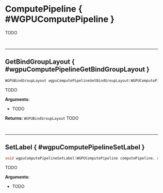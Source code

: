 

# ComputePipeline { #WGPUComputePipeline }


TODO




<br/><!-- poor man's styling, just for the demo before we use a non default theme -->
***

## GetBindGroupLayout { #wgpuComputePipelineGetBindGroupLayout }

```C
WGPUBindGroupLayout wgpuComputePipelineGetBindGroupLayout(WGPUComputePipeline computePipeline, uint32_t groupIndex)
```


TODO


**Arguments:**

 - TODO



**Returns:** `WGPUBindGroupLayout` 
TODO





<br/><!-- poor man's styling, just for the demo before we use a non default theme -->
***

## SetLabel { #wgpuComputePipelineSetLabel }

```C
void wgpuComputePipelineSetLabel(WGPUComputePipeline computePipeline, char const * label)
```


TODO


**Arguments:**

 - TODO



